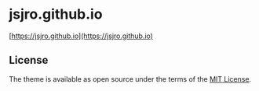 # jsjro.github.io
[https://jsjro.github.io](https://jsjro.github.io)

## License
The theme is available as open source under the terms of the [MIT License](http://opensource.org/licenses/MIT).
